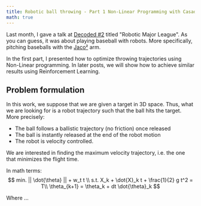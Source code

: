 ```yaml
---
title: Robotic ball throwing - Part 1 Non-Linear Programming with Casadi
math: true
---
```


Last month, I gave a talk at [Decoded #2][1] titled "Robotic Major League". As you can
guess, it was about playing baseball with robots. More specifically, pitching baseballs
with the [Jaco²][2] arm.

In the first part, I presented how to optimize throwing trajectories using Non-Linear
programming. In later posts, we will show how to achieve similar results using
Reinforcement Learning.

Problem formulation
-------------------

In this work, we suppose that we are given a target in 3D space. Thus, what we are looking
for is a robot trajectory such that the ball hits the target. More precisely:

- The ball follows a ballistic trajectory (no friction) once released
- The ball is instantly released at the end of the robot motion
- The robot is velocity controlled.

We are interested in finding the maximum velocity trajectory, i.e. the one that minimizes
the flight time.

In math terms:
$$
min. || \dot{\theta} || + w_t t \\
s.t. X_k + \dot{X}_k t + \frac{1}{2} g t^2 = T\\
     \theta_{k+1} = \theta_k + dt \dot{\theta}_k
$$

Where  ...

[1]: https://www.meetup.com/Decoded/
[2]: https://www.kinovarobotics.com/en/products/robotic-arm-series/ultra-lightweight-robotic-arm
